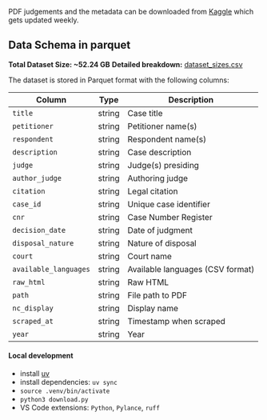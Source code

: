 PDF judgements and the metadata can be downloaded from [Kaggle](https://www.kaggle.com/datasets/vangap/indian-supreme-court-judgments/data) which gets updated weekly.

## Data Schema in parquet

**Total Dataset Size: ~52.24 GB**
**Detailed breakdown:** [dataset_sizes.csv](dataset_sizes.csv)


The dataset is stored in Parquet format with the following columns:

| Column                | Type    | Description                       |
| --------------------- | ------- | --------------------------------- |
| `title`               | string  | Case title                        |
| `petitioner`          | string  | Petitioner name(s)                |
| `respondent`          | string  | Respondent name(s)                |
| `description`         | string  | Case description                  |
| `judge`               | string  | Judge(s) presiding                |
| `author_judge`        | string  | Authoring judge                   |
| `citation`            | string  | Legal citation                    |
| `case_id`             | string  | Unique case identifier            |
| `cnr`                 | string  | Case Number Register              |
| `decision_date`       | string  | Date of judgment                  |
| `disposal_nature`     | string  | Nature of disposal                |
| `court`               | string  | Court name                        |
| `available_languages` | string  | Available languages (CSV format)  |
| `raw_html`            | string  | Raw HTML                          |
| `path`                | string  | File path to PDF                  |
| `nc_display`          | string  | Display name                      |
| `scraped_at`          | string  | Timestamp when scraped            |
| `year`                | string  | Year                              |

#### Local development

- install [uv](https://docs.astral.sh/uv/getting-started/installation/)
- install dependencies: `uv sync`
- `source .venv/bin/activate`
- `python3 download.py`
- VS Code extensions: `Python`, `Pylance`, `ruff`
